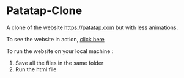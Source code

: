 # Patatap-Clone
A clone of the website https://patatap.com but with less animations.

To see the website in action, <a href="https://dhruv101.github.io/Patatap-Clone/">click here</a>

To run the website on your local machine :

1. Save all the files in the same folder
2. Run the html file
